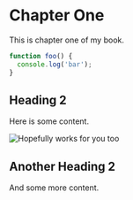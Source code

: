 # Chapter One

This is chapter one of my book.

```javascript
function foo() {
  console.log('bar');
}
```

## Heading 2

Here is some content.

![Hopefully works for you too][jscs-config]

[jscs-config]:https://s3.amazonaws.com/bucket01.elvenware.com/images/jscs-config.png

## Another Heading 2

And some more content.
